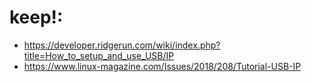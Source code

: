 # keep!:
- https://developer.ridgerun.com/wiki/index.php?title=How_to_setup_and_use_USB/IP
- https://www.linux-magazine.com/Issues/2018/208/Tutorial-USB-IP
